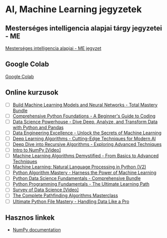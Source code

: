 # AI, Machine Learning jegyzetek

## Mesterséges intelligencia alapjai tárgy jegyzetei - ME

[Mesterséges intelligencia alapjai - ME jegyzet](Mesterseges_intelligencia_alapjai-ME/readme.md)

## Google Colab

[Google Colab](https://colab.research.google.com/)

## Online kurzusok

- [ ] [Build Machine Learning Models and Neural Networks - Total Mastery Bundle](https://training.mammothinteractive.com/courses/enrolled/2419867)
- [ ] [Comprehensive Python Foundations - A Beginner's Guide to Coding](https://training.mammothinteractive.com/courses/enrolled/2648952)
- [ ] [Data Science Powerhouse - Dive Deep, Analyze, and Transform Data with Python and Pandas](https://training.mammothinteractive.com/courses/enrolled/2612551)
- [ ] [Data Engineering Excellence - Unlock the Secrets of Machine Learning](https://training.mammothinteractive.com/courses/enrolled/2611506)
- [ ] [Deep Learning Algorithms - Cutting-Edge Techniques for Modern AI](https://training.mammothinteractive.com/courses/enrolled/2569759)
- [ ] [Deep Dive into Recursive Algorithms - Exploring Advanced Techniques](https://training.mammothinteractive.com/courses/enrolled/2567328)
- [ ] [Intro to NumPy [Video]](https://subscription.packtpub.com/video/data/9781836208631/p1/video1_1/overview)
- [ ] [Machine Learning Algorithms Demystified - From Basics to Advanced Techniques](https://training.mammothinteractive.com/courses/enrolled/2569760)
- [ ] [Machine Learning: Natural Language Processing in Python (V2)](https://www.udemy.com/course/natural-language-processing-in-python/learn/lecture/28576397?start=0#overview)
- [ ] [Python Algorithm Mastery - Harness the Power of Machine Learning](https://training.mammothinteractive.com/courses/enrolled/2611499)
- [ ] [Python Data Science Fundamentals - Comprehensive Bundle](https://training.mammothinteractive.com/courses/enrolled/2419257)
- [ ] [Python Programming Fundamentals - The Ultimate Learning Path](https://training.mammothinteractive.com/courses/enrolled/2418912)
- [ ] [Survey of Data Science [Video]](https://subscription.packtpub.com/video/data/9781836201892/p1/video1_1/overview)
- [ ] [The Complete Pathfinding Algorithms Masterclass](https://training.mammothinteractive.com/courses/enrolled/2562766)
- [ ] [Ultimate Python File Mastery - Handling Data Like a Pro](https://training.mammothinteractive.com/courses/enrolled/2633196)

## Hasznos linkek

* [NumPy documentation](https://numpy.org/doc/stable/)